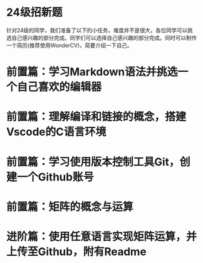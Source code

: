 # 24级招新题


针对24级的同学，我们准备了以下的小任务，难度并不是很大，各位同学可以挑选自己感兴趣的部分完成。同学们可以选择自己感兴趣的部分完成。同时可以制作一个简历(推荐使用WonderCV)，简要介绍一下自己。

<!--more-->

# 前置篇：学习Markdown语法并挑选一个自己喜欢的编辑器

# 前置篇：理解编译和链接的概念，搭建Vscode的C语言环境

# 前置篇：学习使用版本控制工具Git，创建一个Github账号

# 前置篇：矩阵的概念与运算

# 进阶篇：使用任意语言实现矩阵运算，并上传至Github，附有Readme
